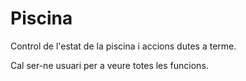 # Piscina

Control de l'estat de la piscina i accions dutes a terme.

Cal ser-ne usuari per a veure totes les funcions.